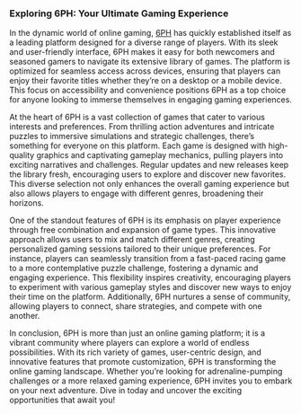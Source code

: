 ### Exploring 6PH: Your Ultimate Gaming Experience

In the dynamic world of online gaming, [6PH](https://6ph.com.ph) has quickly established itself as a leading platform designed for a diverse range of players. With its sleek and user-friendly interface, 6PH makes it easy for both newcomers and seasoned gamers to navigate its extensive library of games. The platform is optimized for seamless access across devices, ensuring that players can enjoy their favorite titles whether they’re on a desktop or a mobile device. This focus on accessibility and convenience positions 6PH as a top choice for anyone looking to immerse themselves in engaging gaming experiences.

At the heart of 6PH is a vast collection of games that cater to various interests and preferences. From thrilling action adventures and intricate puzzles to immersive simulations and strategic challenges, there’s something for everyone on this platform. Each game is designed with high-quality graphics and captivating gameplay mechanics, pulling players into exciting narratives and challenges. Regular updates and new releases keep the library fresh, encouraging users to explore and discover new favorites. This diverse selection not only enhances the overall gaming experience but also allows players to engage with different genres, broadening their horizons.

One of the standout features of 6PH is its emphasis on player experience through free combination and expansion of game types. This innovative approach allows users to mix and match different genres, creating personalized gaming sessions tailored to their unique preferences. For instance, players can seamlessly transition from a fast-paced racing game to a more contemplative puzzle challenge, fostering a dynamic and engaging experience. This flexibility inspires creativity, encouraging players to experiment with various gameplay styles and discover new ways to enjoy their time on the platform. Additionally, 6PH nurtures a sense of community, allowing players to connect, share strategies, and compete with one another.

In conclusion, 6PH is more than just an online gaming platform; it is a vibrant community where players can explore a world of endless possibilities. With its rich variety of games, user-centric design, and innovative features that promote customization, 6PH is transforming the online gaming landscape. Whether you’re looking for adrenaline-pumping challenges or a more relaxed gaming experience, 6PH invites you to embark on your next adventure. Dive in today and uncover the exciting opportunities that await you!